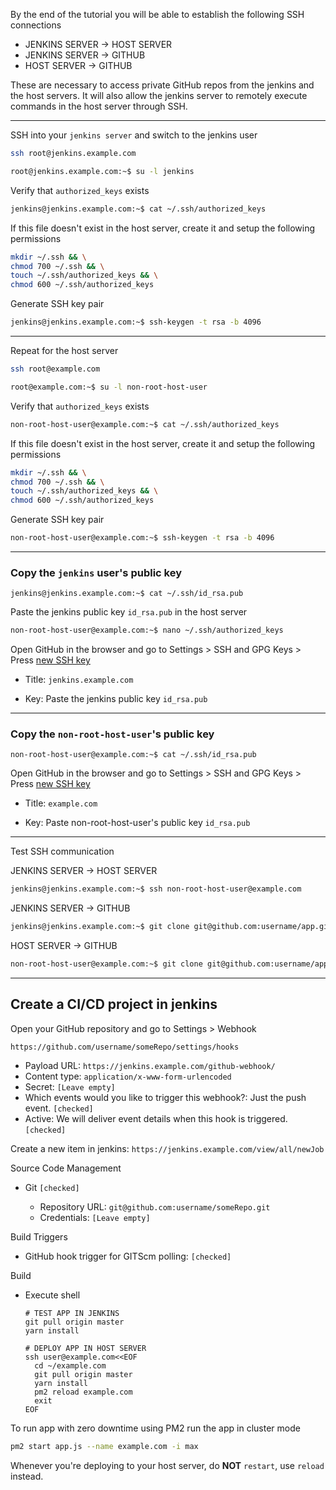 By the end of the tutorial you will be able to establish the following SSH connections

- JENKINS SERVER -> HOST SERVER
- JENKINS SERVER -> GITHUB
- HOST SERVER -> GITHUB

These are necessary to access private GitHub repos from the jenkins and the host servers. It will also allow the jenkins server to remotely execute commands in the host server through SSH. 

---
SSH into your `jenkins server` and switch to the jenkins user
```sh
ssh root@jenkins.example.com
```
```sh
root@jenkins.example.com:~$ su -l jenkins
```

Verify that `authorized_keys` exists
```sh
jenkins@jenkins.example.com:~$ cat ~/.ssh/authorized_keys
```

If this file doesn't exist in the host server, create it and setup the following permissions
```sh
mkdir ~/.ssh && \
chmod 700 ~/.ssh && \
touch ~/.ssh/authorized_keys && \
chmod 600 ~/.ssh/authorized_keys
```

Generate SSH key pair
```sh
jenkins@jenkins.example.com:~$ ssh-keygen -t rsa -b 4096
```

---
Repeat for the host server

```sh
ssh root@example.com
```
```sh
root@example.com:~$ su -l non-root-host-user
```

Verify that `authorized_keys` exists
```sh
non-root-host-user@example.com:~$ cat ~/.ssh/authorized_keys
```

If this file doesn't exist in the host server, create it and setup the following permissions
```sh
mkdir ~/.ssh && \
chmod 700 ~/.ssh && \
touch ~/.ssh/authorized_keys && \
chmod 600 ~/.ssh/authorized_keys
```

Generate SSH key pair
```sh
non-root-host-user@example.com:~$ ssh-keygen -t rsa -b 4096
```

---

### Copy the `jenkins` user's public key
```
jenkins@jenkins.example.com:~$ cat ~/.ssh/id_rsa.pub
```

Paste the jenkins public key `id_rsa.pub` in the host server
```sh
non-root-host-user@example.com:~$ nano ~/.ssh/authorized_keys
```

Open GitHub in the browser and go to Settings > SSH and GPG Keys > Press [new SSH key](https://github.com/settings/ssh/new)


- Title: `jenkins.example.com`

- Key: Paste the jenkins public key `id_rsa.pub`

---

### Copy the `non-root-host-user`'s public key
```
non-root-host-user@example.com:~$ cat ~/.ssh/id_rsa.pub
```

Open GitHub in the browser and go to Settings > SSH and GPG Keys > Press [new SSH key](https://github.com/settings/ssh/new)


- Title: `example.com`

- Key: Paste non-root-host-user's public key `id_rsa.pub`

---


Test SSH communication

JENKINS SERVER -> HOST SERVER
```sh
jenkins@jenkins.example.com:~$ ssh non-root-host-user@example.com
```

JENKINS SERVER -> GITHUB
```sh
jenkins@jenkins.example.com:~$ git clone git@github.com:username/app.git
```

HOST SERVER -> GITHUB
```sh
non-root-host-user@example.com:~$ git clone git@github.com:username/app.git
```

---

## Create a CI/CD project in jenkins

Open your GitHub repository and go to Settings > Webhook

`https://github.com/username/someRepo/settings/hooks`

  - Payload URL: `https://jenkins.example.com/github-webhook/`
  - Content type: `application/x-www-form-urlencoded`
  - Secret: `[Leave empty]`
  - Which events would you like to trigger this webhook?: Just the push event. `[checked]`
  - Active: We will deliver event details when this hook is triggered. `[checked]`

Create a new item in jenkins: `https://jenkins.example.com/view/all/newJob`

Source Code Management

  - Git `[checked]`

    - Repository URL: `git@github.com:username/someRepo.git`
    - Credentials: `[Leave empty]`

Build Triggers

  - GitHub hook trigger for GITScm polling: `[checked]`

Build

  - Execute shell 
    ```
    # TEST APP IN JENKINS
    git pull origin master
    yarn install

    # DEPLOY APP IN HOST SERVER
    ssh user@example.com<<EOF
      cd ~/example.com
      git pull origin master
      yarn install
      pm2 reload example.com
      exit
    EOF
    ```

To run app with zero downtime using PM2 run the app in cluster mode
```sh
pm2 start app.js --name example.com -i max
```

Whenever you're deploying to your host server, do **NOT** `restart`, use `reload` instead.
